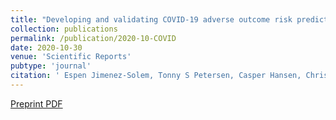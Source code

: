 ```yaml
---
title: "Developing and validating COVID-19 adverse outcome risk prediction models from a bi-national European cohort of 5594 patients"
collection: publications
permalink: /publication/2020-10-COVID
date: 2020-10-30
venue: 'Scientific Reports'
pubtype: 'journal'
citation: ' Espen Jimenez-Solem, Tonny S Petersen, Casper Hansen, Christian Hansen, Christina Lioma, Christian Igel, Wouter Boomsma, Oswin Krause, Stephan Lorenzen, Raghavendra Selvan, Janne Petersen, Martin Erik Nyeland, Mikkel Zoellner Ankarfeldt, Gert Mehl Virenfeldt, Matilde Winther-Jensen, Allan Linneberg, Mostafa Mediphour Ghazi, Nicki Detlefsen, Andreas Lauritzen, Abraham George Smith, Marleen de Bruijne, Bulat Ibragimov, Jens Petersen, Martin Lillholm, Jon Middleton, Stine Hasling Mogensen, Hans-Christian Thorsen-Meyer, Anders Perner, Marie Helleberg, Benjamin Skov Kaas-Hansen, Mikkel Bonde, Alexander Bonde, Akshay Pai, Mads Nielsen, Martin Sillesen; Developing and validating COVID-19 adverse outcome risk prediction models from a bi-national European cohort of 5594 patients; Scientific Reports 11 (1), 1-2, 2021.'
---
```

[Preprint PDF](https://www.medrxiv.org/content/10.1101/2020.10.06.20207209v1.full)

